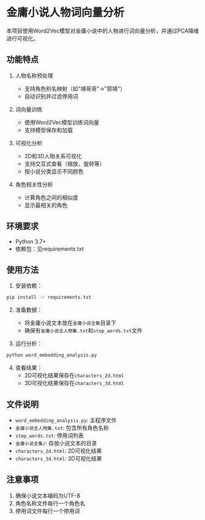 # 金庸小说人物词向量分析

本项目使用Word2Vec模型对金庸小说中的人物进行词向量分析，并通过PCA降维进行可视化。

## 功能特点

1. 人物名称预处理
   - 支持角色别名映射（如"靖哥哥"->"郭靖"）
   - 自动识别并过滤停用词

2. 词向量训练
   - 使用Word2Vec模型训练词向量
   - 支持模型保存和加载

3. 可视化分析
   - 2D和3D人物关系可视化
   - 支持交互式查看（缩放、旋转等）
   - 按小说分类显示不同颜色

4. 角色相关性分析
   - 计算角色之间的相似度
   - 显示最相关的角色

## 环境要求

- Python 3.7+
- 依赖包：见requirements.txt

## 使用方法

1. 安装依赖：
```bash
pip install -r requirements.txt
```

2. 准备数据：
   - 将金庸小说文本放在`金庸小说全集`目录下
   - 确保有`金庸小说全人物集.txt`和`stop_words.txt`文件

3. 运行分析：
```bash
python word_embedding_analysis.py
```

4. 查看结果：
   - 2D可视化结果保存在`characters_2d.html`
   - 3D可视化结果保存在`characters_3d.html`

## 文件说明

- `word_embedding_analysis.py`: 主程序文件
- `金庸小说全人物集.txt`: 包含所有角色名称
- `stop_words.txt`: 停用词列表
- `金庸小说全集/`: 存放小说文本的目录
- `characters_2d.html`: 2D可视化结果
- `characters_3d.html`: 3D可视化结果

## 注意事项

1. 确保小说文本编码为UTF-8
2. 角色名称文件每行一个角色名
3. 停用词文件每行一个停用词 